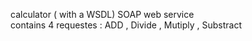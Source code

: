 calculator ( with a WSDL) SOAP web service <br>
contains 4 requestes : ADD , Divide , Mutiply , Substract
